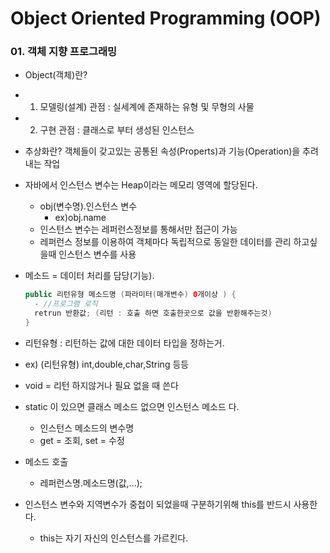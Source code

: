 # Object Oriented Programming (OOP)

### 01. 객체 지향 프로그래밍

- Object(객체)란?
 - 1. 모델링(설계) 관점 : 실세계에 존재하는 유형 및 무형의 사물
 - 2. 구현 관점 : 클래스로 부터 생성된 인스턴스

- 추상화란?
객체들이 갖고있는 공통된 속성(Properts)과 기능(Operation)을 추려내는 작업


- 자바에서 인스턴스 변수는 Heap이라는 메모리 영역에 할당된다.
  - obj(변수명).인스턴스 변수
    - ex)obj.name
  - 인스턴스 변수는 레퍼런스정보를 통해서만 접근이 가능
  - 레퍼런스 정보를 이용하여 객체마다 독립적으로 동일한 데이터를 관리 하고싶을때 인스턴스 변수를 사용

- 메소드 = 데이터 처리를 담당(기능).
  ```java
  public 리턴유형 메소드명 (파라미터(매개변수) 0개이상 ) {
    - //프로그램 로직
    retrun 반환값; (리턴 : 호출 하면 호출한곳으로 값을 반환해주는것)
  }
  ```
 - 리턴유형 : 리턴하는 값에 대한 데이터 타입을 정하는거.
  - ex) (리턴유형) int,double,char,String 등등
  - void = 리턴 하지않거나 필요 없을 때 쓴다

- static 이 있으면 클래스 메소드 없으면 인스턴스 메소드 다.
  - 인스턴스 메소드의 변수명
  - get = 조회, set = 수정

- 메소드 호출
  - 레퍼런스명.메소드명(값,...);

- 인스턴스 변수와 지역변수가 중첩이 되었을때 구분하기위해 this를 반드시 사용한다.
  - this는 자기 자신의 인스턴스를 가르킨다.
